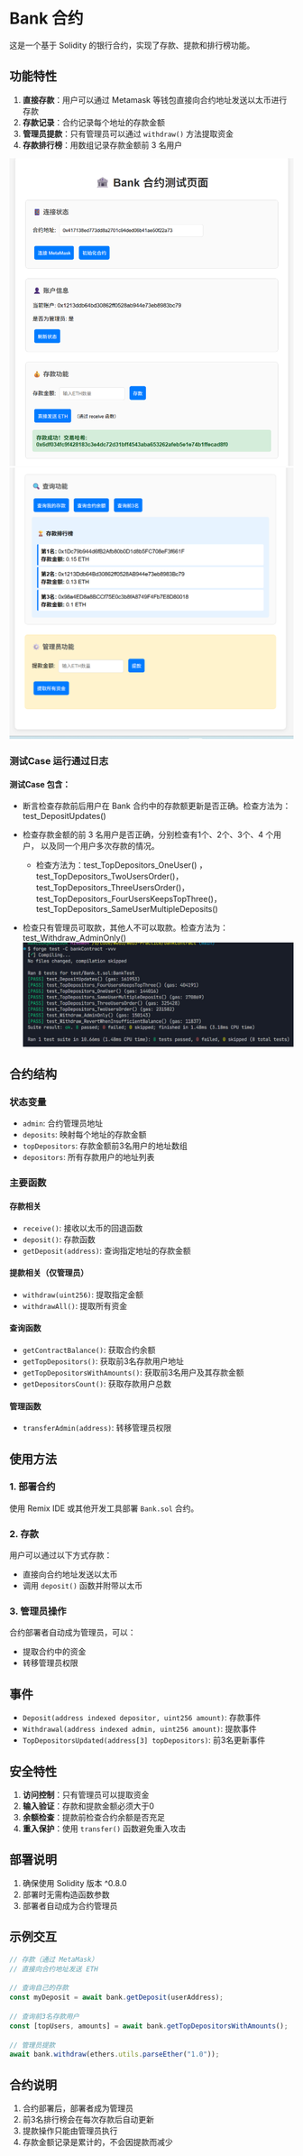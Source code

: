 # Bank 合约

这是一个基于 Solidity 的银行合约，实现了存款、提款和排行榜功能。

## 功能特性

1. **直接存款**：用户可以通过 Metamask 等钱包直接向合约地址发送以太币进行存款
2. **存款记录**：合约记录每个地址的存款金额
3. **管理员提款**：只有管理员可以通过 `withdraw()` 方法提取资金
4. **存款排行榜**：用数组记录存款金额前 3 名用户

<img src="./1.png" style="zoom:75%;" />





<img src="./2.png" style="zoom:75%;" />

### 测试Case 运行通过日志

#### 测试Case 包含：

- 断言检查存款前后用户在 Bank 合约中的存款额更新是否正确。检查方法为：test_DepositUpdates()
- 检查存款金额的前 3 名用户是否正确，分别检查有1个、2个、3个、4 个用户， 以及同一个用户多次存款的情况。
  - 检查方法为：test_TopDepositors_OneUser() ，test_TopDepositors_TwoUsersOrder()，test_TopDepositors_ThreeUsersOrder()，test_TopDepositors_FourUsersKeepsTopThree()，test_TopDepositors_SameUserMultipleDeposits()

- 检查只有管理员可取款，其他人不可以取款。检查方法为：test_Withdraw_AdminOnly()
  <img src="./3.jpg" style="zoom:80%;" />

## 合约结构

### 状态变量
- `admin`: 合约管理员地址
- `deposits`: 映射每个地址的存款金额
- `topDepositors`: 存款金额前3名用户的地址数组
- `depositors`: 所有存款用户的地址列表

### 主要函数

#### 存款相关
- `receive()`: 接收以太币的回退函数
- `deposit()`: 存款函数
- `getDeposit(address)`: 查询指定地址的存款金额

#### 提款相关（仅管理员）
- `withdraw(uint256)`: 提取指定金额
- `withdrawAll()`: 提取所有资金

#### 查询函数
- `getContractBalance()`: 获取合约余额
- `getTopDepositors()`: 获取前3名存款用户地址
- `getTopDepositorsWithAmounts()`: 获取前3名用户及其存款金额
- `getDepositorsCount()`: 获取存款用户总数

#### 管理函数
- `transferAdmin(address)`: 转移管理员权限

## 使用方法

### 1. 部署合约
使用 Remix IDE 或其他开发工具部署 `Bank.sol` 合约。

### 2. 存款
用户可以通过以下方式存款：
- 直接向合约地址发送以太币
- 调用 `deposit()` 函数并附带以太币

### 3. 管理员操作
合约部署者自动成为管理员，可以：
- 提取合约中的资金
- 转移管理员权限

## 事件

- `Deposit(address indexed depositor, uint256 amount)`: 存款事件
- `Withdrawal(address indexed admin, uint256 amount)`: 提款事件
- `TopDepositorsUpdated(address[3] topDepositors)`: 前3名更新事件

## 安全特性

1. **访问控制**：只有管理员可以提取资金
2. **输入验证**：存款和提款金额必须大于0
3. **余额检查**：提款前检查合约余额是否充足
4. **重入保护**：使用 `transfer()` 函数避免重入攻击

## 部署说明

1. 确保使用 Solidity 版本 ^0.8.0
2. 部署时无需构造函数参数
3. 部署者自动成为合约管理员

## 示例交互

```javascript
// 存款（通过 MetaMask）
// 直接向合约地址发送 ETH

// 查询自己的存款
const myDeposit = await bank.getDeposit(userAddress);

// 查询前3名存款用户
const [topUsers, amounts] = await bank.getTopDepositorsWithAmounts();

// 管理员提款
await bank.withdraw(ethers.utils.parseEther("1.0"));
```

## 合约说明

1. 合约部署后，部署者成为管理员
2. 前3名排行榜会在每次存款后自动更新
3. 提款操作只能由管理员执行
4. 存款金额记录是累计的，不会因提款而减少